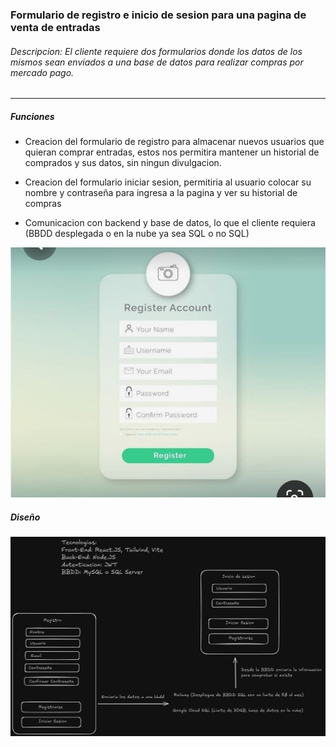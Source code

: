### Formulario de registro e inicio de sesion para una pagina de venta de entradas

###### Descripcion: El cliente requiere dos formularios donde los datos de los mismos sean enviados a una base de datos para realizar compras por mercado pago.

---

##### Funciones
    
- Creacion del formulario de registro para almacenar nuevos usuarios que quieran comprar entradas, estos nos permitira mantener un historial de comprados y sus datos, sin ningun divulgacion.

- Creacion del formulario iniciar sesion, permitiria al usuario colocar su nombre y contraseña para ingresa a la pagina y ver su historial de compras
    
- Comunicacion con backend y base de datos, lo que el cliente requiera (BBDD desplegada o en la nube ya sea SQL o no SQL)

![WhatsApp Image 2024-09-30 at 13.25.58_a26jobgfe](/assets/WhatsApp%20Image%202024-09-30%20at%2013.25.58_a26jobgfe_23rxe35mn.jpeg)

##### Diseño 

 ![Design](/assets/Design_kn3ucftlm)